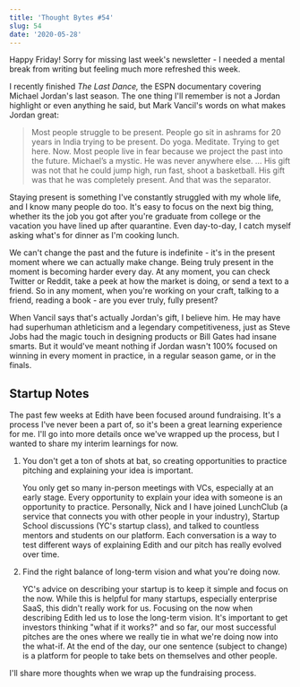```yaml
---
title: 'Thought Bytes #54'
slug: 54
date: '2020-05-28'
---
```

Happy Friday! Sorry for missing last week's newsletter - I needed a mental break from writing but feeling much more refreshed this week.

I recently finished *The Last Dance,* the ESPN documentary covering Michael Jordan's last season. The one thing I'll remember is not a Jordan highlight or even anything he said, but Mark Vancil's words on what makes Jordan great:

> Most people struggle to be present. People go sit in ashrams for 20 years in India trying to be present. Do yoga. Meditate. Trying to get here. Now. Most people live in fear because we project the past into the future. Michael’s a mystic. He was never anywhere else. … His gift was not that he could jump high, run fast, shoot a basketball. His gift was that he was completely present. And that was the separator.

Staying present is something I've constantly struggled with my whole life, and I know many people do too. It's easy to focus on the next big thing, whether its the job you got after you're graduate from college or the vacation you have lined up after quarantine. Even day-to-day, I catch myself asking what's for dinner as I'm cooking lunch.

We can't change the past and the future is indefinite - it's in the present moment where we can actually make change. Being truly present in the moment is becoming harder every day. At any moment, you can check Twitter or Reddit, take a peek at how the market is doing, or send a text to a friend. So in any moment, when you're working on your craft, talking to a friend, reading a book - are you ever truly, fully present?

When Vancil says that's actually Jordan's gift, I believe him. He may have had superhuman athleticism and a legendary competitiveness, just as Steve Jobs had the magic touch in designing products or Bill Gates had insane smarts. But it would've meant nothing if Jordan wasn't 100% focused on winning in every moment in practice, in a regular season game, or in the finals.

## Startup Notes

The past few weeks at Edith have been focused around fundraising. It's a process I've never been a part of, so it's been a great learning experience for me. I'll go into more details once we've wrapped up the process, but I wanted to share my interim learnings for now.

1. You don't get a ton of shots at bat, so creating opportunities to practice pitching and explaining your idea is important.

    You only get so many in-person meetings with VCs, especially at an early stage. Every opportunity to explain your idea with someone is an opportunity to practice. Personally, Nick and I have joined LunchClub (a service that connects you with other people in your industry), Startup School discussions (YC's startup class), and talked to countless mentors and students on our platform. Each conversation is a way to test different ways of explaining Edith and our pitch has really evolved over time.

2. Find the right balance of long-term vision and what you're doing now.

    YC's advice on describing your startup is to keep it simple and focus on the now. While this is helpful for many startups, especially enterprise SaaS, this didn't really work for us. Focusing on the now when describing Edith led us to lose the long-term vision. It's important to get investors thinking "what if it works?" and so far, our most successful pitches are the ones where we really tie in what we're doing now into the what-if. At the end of the day, our one sentence (subject to change) is a platform for people to take bets on themselves and other people.

I'll share more thoughts when we wrap up the fundraising process.